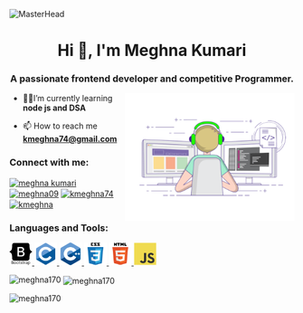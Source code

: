 ![MasterHead](https://camo.githubusercontent.com/a055af903484dffc7deeb2774a5fa87c2d98f51e170d3fbaaece5eb3b1dbb1d2/68747470733a2f2f7265732e636c6f7564696e6172792e636f6d2f6462616d61336e75622f696d6167652f75706c6f61642f76313639363832363536302f504553516e38415f7a7271766f6f2e706e67)
<h1 align="center">Hi 👋, I'm Meghna Kumari</h1>
<h3 align="center">A passionate frontend developer and competitive Programmer.</h3>
<img align="right" alt="Coding" width="300" src="https://raw.githubusercontent.com/devSouvik/devSouvik/master/gif3.gif">


- 👩‍💻I’m currently learning **node js and DSA**

- 📫 How to reach me **kmeghna74@gmail.com**

<h3 align="left">Connect with me:</h3>
<p align="left">
<a href="https://linkedin.com/in/meghna kumari" target="blank"><img align="center" src="https://raw.githubusercontent.com/rahuldkjain/github-profile-readme-generator/master/src/images/icons/Social/linked-in-alt.svg" alt="meghna kumari" height="30" width="40" /></a>
<a href="https://www.codechef.com/users/meghna09" target="blank"><img align="center" src="https://cdn.jsdelivr.net/npm/simple-icons@3.1.0/icons/codechef.svg" alt="meghna09" height="30" width="40" /></a>
<a href="https://www.leetcode.com/kmeghna74" target="blank"><img align="center" src="https://raw.githubusercontent.com/rahuldkjain/github-profile-readme-generator/master/src/images/icons/Social/leet-code.svg" alt="kmeghna74" height="30" width="40" /></a>
<a href="https://auth.geeksforgeeks.org/user/kmeghna" target="blank"><img align="center" src="https://raw.githubusercontent.com/rahuldkjain/github-profile-readme-generator/master/src/images/icons/Social/geeks-for-geeks.svg" alt="kmeghna" height="30" width="40" /></a>
</p>

<h3 align="left">Languages and Tools:</h3>
<p align="left"> <a href="https://getbootstrap.com" target="_blank" rel="noreferrer"> <img src="https://raw.githubusercontent.com/devicons/devicon/master/icons/bootstrap/bootstrap-plain-wordmark.svg" alt="bootstrap" width="40" height="40"/> </a> <a href="https://www.cprogramming.com/" target="_blank" rel="noreferrer"> <img src="https://raw.githubusercontent.com/devicons/devicon/master/icons/c/c-original.svg" alt="c" width="40" height="40"/> </a> <a href="https://www.w3schools.com/cpp/" target="_blank" rel="noreferrer"> <img src="https://raw.githubusercontent.com/devicons/devicon/master/icons/cplusplus/cplusplus-original.svg" alt="cplusplus" width="40" height="40"/> </a> <a href="https://www.w3schools.com/css/" target="_blank" rel="noreferrer"> <img src="https://raw.githubusercontent.com/devicons/devicon/master/icons/css3/css3-original-wordmark.svg" alt="css3" width="40" height="40"/> </a> <a href="https://www.w3.org/html/" target="_blank" rel="noreferrer"> <img src="https://raw.githubusercontent.com/devicons/devicon/master/icons/html5/html5-original-wordmark.svg" alt="html5" width="40" height="40"/> </a> <a href="https://developer.mozilla.org/en-US/docs/Web/JavaScript" target="_blank" rel="noreferrer"> <img src="https://raw.githubusercontent.com/devicons/devicon/master/icons/javascript/javascript-original.svg" alt="javascript" width="40" height="40"/> </a> </p>

<p><img align="left" src="https://github-readme-stats.vercel.app/api/top-langs?username=meghna170&show_icons=true&locale=en&layout=compact" alt="meghna170" /></p>

<p>&nbsp;<img align="center" src="https://github-readme-stats.vercel.app/api?username=meghna170&show_icons=true&locale=en" alt="meghna170" /></p>

<p align="left"> <img src="https://komarev.com/ghpvc/?username=meghna170&label=Profile%20views&color=0e75b6&style=flat" alt="meghna170" /> </p>
